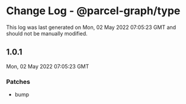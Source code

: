 # Change Log - @parcel-graph/type

This log was last generated on Mon, 02 May 2022 07:05:23 GMT and should not be manually modified.

## 1.0.1
Mon, 02 May 2022 07:05:23 GMT

### Patches

- bump

